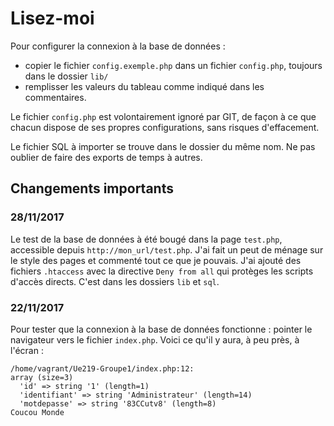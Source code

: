 # Lisez-moi

Pour configurer la connexion à la base de données :

- copier le fichier `config.exemple.php` dans un fichier `config.php`, toujours dans le dossier `lib/`
- remplisser les valeurs du tableau comme indiqué dans les commentaires.

Le fichier `config.php` est volontairement ignoré par GIT, de façon à ce que chacun dispose de ses propres configurations, sans risques d'effacement.

Le fichier SQL à importer se trouve dans le dossier du même nom. Ne pas oublier de faire des exports de temps à autres.

## Changements importants

### 28/11/2017

Le test de la base de données à été bougé dans la page `test.php`, accessible depuis `http://mon_url/test.php`.
J'ai fait un peut de ménage sur le style des pages et commenté tout ce que je pouvais.
J'ai ajouté des fichiers `.htaccess` avec la directive `Deny from all` qui protèges les scripts d'accès directs. C'est dans les dossiers `lib` et `sql`.

### 22/11/2017

Pour tester que la connexion à la base de données fonctionne : pointer le navigateur vers le fichier `index.php`. Voici ce qu'il y aura, à peu près, à l'écran :

```
/home/vagrant/Ue219-Groupe1/index.php:12:
array (size=3)
  'id' => string '1' (length=1)
  'identifiant' => string 'Administrateur' (length=14)
  'motdepasse' => string '83CCutv8' (length=8)
Coucou Monde
```